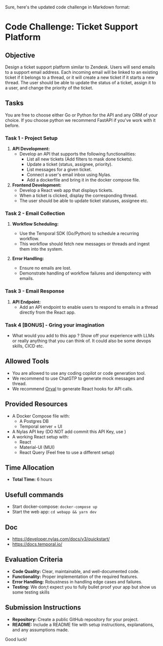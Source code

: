 Sure, here's the updated code challenge in Markdown format:
# Code Challenge: Ticket Support Platform

## Objective
Design a ticket support platform similar to Zendesk. Users will send emails to a support email address. Each incoming email will be linked to an existing ticket if it belongs to a thread, or it will create a new ticket if it starts a new thread. The user should be able to update the status of a ticket, assign it to a user, and change the priority of the ticket. 

## Tasks

You are free to choose either Go or Python for the API and any ORM of your choice. If you choose python we recommend FastAPI if you've work with it before.

### Task 1 - Project Setup
1. **API Development:**
   - Develop an API that supports the following functionalities:
     - List all new tickets (Add filters to mask done tickets).
     - Update a ticket (status, assignee, priority).
     - List messages for a given ticket.
     - Connect a user's email inbox using Nylas.
     - Add a dockerfile and bring it in the docker compose file.
2. **Frontend Development:**
   - Develop a React web app that displays tickets.
   - When a ticket is clicked, display the corresponding thread.
   - The user should be able to update ticket statuses, assignee etc.

### Task 2 - Email Collection
1. **Workflow Scheduling:**
   - Use the Temporal SDK (Go/Python) to schedule a recurring workflow.
   - This workflow should fetch new messages or threads and ingest them into the system.
  
2. **Error Handling:**
   - Ensure no emails are lost.
   - Demonstrate handling of workflow failures and idempotency with emails.

### Task 3 -  Email Response
1. **API Endpoint:**
   - Add an API endpoint to enable users to respond to emails in a thread directly from the React app.

### Task 4 [BONUS] - Gring your imagination
   - What would you add to this app ? Show off your experience with LLMs or really anything that you can think of. It could also be some devops skills, CICD etc.

## Allowed Tools
- You are allowed to use any coding copilot or code generation tool.
- We recommend to use ChatGTP to generate mock messages and thread. 
- We recommend [Orval](https://orval.dev/) to generate React hooks for API calls.

## Provided Resources
- A Docker Compose file with:
  - A Postgres DB
  - Temporal server + UI
- A Nylas API key (DO NOT add commit this API Key, use )
- A working React setup with:
  - React
  - Material-UI (MUI)
  - React Query (Feel free to use a different setup)

## Time Allocation
- **Total Time:** 6 hours

## Usefull commands
- Start docker-compose: `docker-compose up`
- Start the web app: `cd webapp && yarn dev` 

## Doc
- https://developer.nylas.com/docs/v3/quickstart/
- https://docs.temporal.io/

## Evaluation Criteria
- **Code Quality:** Clear, maintainable, and well-documented code.
- **Functionality:** Proper implementation of the required features.
- **Error Handling:** Robustness in handling edge cases and failures.
- **Testing:** We don;t expect you to fully bullet proof your app but show us some testing skills

## Submission Instructions
- **Repository:** Create a public GitHub repository for your project.
- **README:** Include a README file with setup instructions, explanations, and any assumptions made.
  
Good luck!